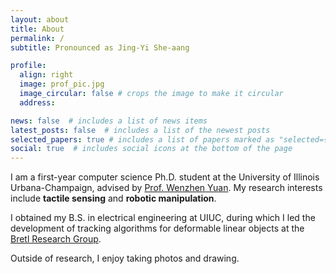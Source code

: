 ```yaml
---
layout: about
title: About
permalink: /
subtitle: Pronounced as Jing-Yi She-aang

profile:
  align: right
  image: prof_pic.jpg
  image_circular: false # crops the image to make it circular
  address:

news: false  # includes a list of news items
latest_posts: false  # includes a list of the newest posts
selected_papers: true # includes a list of papers marked as "selected={true}"
social: true  # includes social icons at the bottom of the page
---
```


<!-- bundle exec jekyll serve --lsi -->

I am a first-year computer science Ph.D. student at the University of Illinois Urbana-Champaign, advised by [Prof. Wenzhen Yuan](http://robotouch.ri.cmu.edu/yuanwz/). My research interests include **tactile sensing** and **robotic manipulation**. 

I obtained my B.S. in electrical engineering at UIUC, during which I led the development of tracking algorithms for deformable linear objects at the [Bretl Research Group](http://bretl.csl.illinois.edu/).

Outside of research, I enjoy taking photos and drawing.

&nbsp;